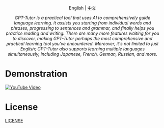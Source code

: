 <p align="center">
    <br> English | <a href="README-CN.md">中文</a>
</p>
<p align="center">
    <em>GPT-Tutor is a practical tool that uses AI to comprehensively guide language learning. It assists you starting from individual words and phrases, progressing to sentences and grammar, and finally helps you practice reading and writing. There are many more features waiting for you to discover, making GPT-Tutor perhaps the most comprehensive and practical learning tool you've encountered. Moreover, it's not limited to just English; GPT-Tutor also supports learning multiple languages simultaneously, including Japanese, French, German, Russian, and more.</em>
</p>

# Demonstration
[![YouTube Video](https://img.youtube.com/vi/Y7VQjG_OTUg/0.jpg)](https://www.youtube.com/watch?v=Y7VQjG_OTUg)


# License

[LICENSE](./LICENSE)


